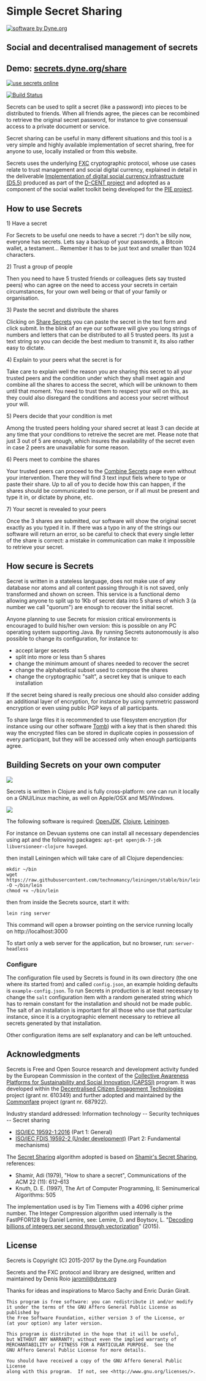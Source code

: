 # Simple Secret Sharing

<a href="https://www.dyne.org"><img
	src="https://secrets.dyne.org/static/img/swbydyne.png"
		alt="software by Dyne.org"
			title="software by Dyne.org" class="pull-right"></a>

## Social and decentralised management of secrets


<h2>Demo: <a href="https://secrets.dyne.org/share">secrets.dyne.org/share</a></h2>

<a href="https://secrets.dyne.org/share">
	<img src="https://secrets.dyne.org/static/img/secret_ladies.jpg"
		title="try it online" alt="use secrets online" style="overflow: hidden">

[![Build Status](https://travis-ci.org/PIENews/secrets.svg?branch=master)](https://travis-ci.org/PIENews/secrets)

Secrets can be used to split a secret (like a password) into pieces to be distributed to friends. When all friends agree, the pieces can be recombined to retrieve the original secret password, for instance to give consensual access to a private document or service.

Secret sharing can be useful in many different situations and this tool is a very simple and highly available implementation of secret sharing, free for anyone to use, locally installed or from this website.

Secrets uses the underlying [FXC](https://github.com/dyne/FXC) cryptographic protocol, whose use cases relate to trust management and social digital currency, explained in detail in the deliverable [Implementation of digital social currency infrastructure (D5.5)](http://dcentproject.eu/wp-content/uploads/2015/10/D5.5-Implementation-of-digital-social-currency-infrastructure-.pdf) produced as part of the [D-CENT project](http://dcentproject.eu) and adopted as a component of the social wallet toolkit being developed for the [PIE project](https://github.com/pienews).

## How to use Secrets

<div class="well well-sm">
1) Have a secret
</div>

For Secrets to be useful one needs to have a secret :^) don't be silly now, everyone has secrets. Lets say a backup of your passwords, a Bitcoin wallet, a testament... Remember it has to be just text and smaller than 1024 characters.

<div class="well well-sm">
2) Trust a group of people
</div>

Then you need to have 5 trusted friends or colleagues (lets say trusted peers) who can agree on the need to access your secrets in certain circumstances, for your own well being or that of your family or organisation.

<div class="well well-sm">
3) Paste the secret and distribute the shares
</div>

Clicking on [Share Secrets](/share) you can paste the secret in the text form and click submit. In the blink of an eye our software will give you long strings of numbers and letters that can be distributed to all 5 trusted peers. Its just a text string so you can decide the best medium to transmit it, its also rather easy to dictate.

<div class="well well-sm">
4) Explain to your peers what the secret is for
</div>

Take care to explain well the reason you are sharing this secret to all your trusted peers and the condition under which they shall meet again and combine all the shares to access the secret, which will be unknown to them until that moment. You need to trust them to respect your will on this, as they could also disregard the conditions and access your secret without your will.

<div class="well well-sm">
5) Peers decide that your condition is met
</div>

Among the trusted peers holding your shared secret at least 3 can decide at any time that your conditions to retreive the secret are met. Please note that just 3 out of 5 are enough, which insures the availability of the secret even in case 2 peers are unavailable for some reason.

<div class="well well-sm">
6) Peers meet to combine the shares
</div>

Your trusted peers can proceed to the [Combine Secrets](/combine) page even without your intervention. There they will find 3 text input fiels where to type or paste their share. Up to all of you to decide how this can happen, if the shares should be communicated to one person, or if all must be present and type it in, or dictate by phone, etc.

<div class="well well-sm">
7) Your secret is revealed to your peers
</div>

Once the 3 shares are submitted, our software will show the original secret exactly as you typed it in. If there was a typo in any of the strings our software will return an error, so be careful to check that every single letter of the share is correct: a mistake in communication can make it impossible to retrieve your secret.

## How secure is Secrets

Secret is written in a stateless language, does not make use of any database nor atoms and all content passing through it is not saved, only transformed and shown on screen.  This service is a functional demo allowing anyone to split up to 1Kb of secret data into 5 shares of which 3 (a number we call "quorum") are enough to recover the initial secret. 

Anyone planning to use Secrets for mission critical environments is encouraged to build his/her own version: this is possible on any PC operating system supporting Java. By running Secrets autonomously is also possible to change its configuration, for instance to:
- accept larger secrets
- split into more or less than 5 shares
- change the minimum amount of shares needed to recover the secret
- change the alphabetical subset used to compose the shares
- change the cryptographic "salt", a secret key that is unique to each installation

If the secret being shared is really precious one should also consider adding an additional layer of encryption, for instance by using symmetric password encryption or even using public PGP keys of all participants.

To share large files it is recommended to use filesystem encryption (for instance using our other software [Tomb](https://dyne.org/software/tomb)) with a key that is then shared: this way the encrypted files can be stored in duplicate copies in possession of every participant, but they will be accessed only when enough participants agree.

## Building Secrets on your own computer


<img class="pull-right" src="https://secrets.dyne.org/static/img/clojure.png">

Secrets is written in Clojure and is fully cross-platform: one can run it locally on a GNU/Linux machine, as well on Apple/OSX and MS/Windows.

<img class="pull-left" src="https://secrets.dyne.org/static/img/leiningen.jpg"
	style="padding-right: 1.5em">

The following software is required: [OpenJDK](http://openjdk.java.net), [Clojure](http://clojure.org), [Leiningen](http://leiningen.org).

For instance on Devuan systems one can install all necessary dependencies using apt and the following packages: `apt-get openjdk-7-jdk libversioneer-clojure haveged`.

then install Leiningen which will take care of all Clojure dependencies:

```
mkdir ~/bin
wget https://raw.githubusercontent.com/technomancy/leiningen/stable/bin/lein -O ~/bin/lein
chmod +x ~/bin/lein
```

then from inside the Secrets source, start it with:

```
lein ring server
```

This command will open a browser pointing on the service running locally on http://localhost:3000

To start only a web server for the application, but no browser, run: `server-headless`

### Configure

The configuration file used by Secrets is found in its own directory (the one where its started from) and called `config.json`, an example holding defaults is `example-config.json`. To run Secrets in production is at least necessary to change the `salt` configuration item with a random generated string which has to remain constant for the installation and should not be made public. The salt of an installation is important for all those who use that particular instance, since it is a cryptographic element necessary to retrieve all secrets generated by that installation.

Other configuration items are self explanatory and can be left untouched.

## Acknowledgments

Secrets is Free and Open Source research and development activity funded by the European Commission in the context of the [Collective Awareness Platforms for Sustainability and Social Innovation (CAPSSI)](https://ec.europa.eu/digital-single-market/en/collective-awareness) program. It was developed within the [Decentralised Citizen Engagement Technologies](http://dcentproject.eu) project (grant nr. 610349) and further adopted and maintained by the [Commonfare](http://pieproject.eu) project (grant nr. 687922).

Industry standard addressed: Information technology -- Security techniques -- Secret sharing
- [ISO/IEC 19592-1:2016](https://www.iso.org/standard/65422.html) (Part 1: General)
- [ISO/IEC FDIS 19592-2 (Under development)](https://www.iso.org/standard/65425.html) (Part 2: Fundamental mechanisms)

The [Secret Sharing](https://en.wikipedia.org/wiki/Secret_sharing) algorithm adopted is based on [Shamir's Secret Sharing](https://en.wikipedia.org/wiki/Shamir%27s_Secret_Sharing), references:
- Shamir, Adi (1979), "How to share a secret", Communications of the ACM 22 (11): 612–613
- Knuth, D. E. (1997), The Art of Computer Programming, II: Seminumerical Algorithms: 505

The implementation used is by Tim Tiemens with a 4096 cipher prime number. The Integer Compression algorithm used internally is the FastPFOR128 by Daniel Lemire, see: Lemire, D. and Boytsov, L. "[Decoding billions of integers per second through vectorization](http://arxiv.org/abs/1209.2137)" (2015).

## License

Secrets is Copyright (C) 2015-2017 by the Dyne.org Foundation

Secrets and the FXC protocol and library are designed, written and maintained by Denis Roio <jaromil@dyne.org>

Thanks for ideas and inspirations to Marco Sachy and Enric Durán Giralt.

```
This program is free software: you can redistribute it and/or modify
it under the terms of the GNU Affero General Public License as published by
the Free Software Foundation, either version 3 of the License, or
(at your option) any later version.

This program is distributed in the hope that it will be useful,
but WITHOUT ANY WARRANTY; without even the implied warranty of
MERCHANTABILITY or FITNESS FOR A PARTICULAR PURPOSE.  See the
GNU Affero General Public License for more details.

You should have received a copy of the GNU Affero General Public License
along with this program.  If not, see <http://www.gnu.org/licenses/>.
```
